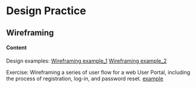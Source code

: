 # Design Practice

## Wireframing

#### Content

Design examples:
[Wireframing example_1](https://raw.githubusercontent.com/JialingJia/Interaction-Design-Tools/master/images/Wireframing%20example_1%403x.png)
[Wireframing example_2](https://raw.githubusercontent.com/JialingJia/Interaction-Design-Tools/master/images/Wireframing%20example_2%403x.png)

Exercise: Wireframing a series of user flow for a web User Portal, including the process of registration, log-in, and password reset. [example](https://raw.githubusercontent.com/JialingJia/Interaction-Design-Tools/master/images/User%20Login%20and%20Registration%20Process%403x.png)

